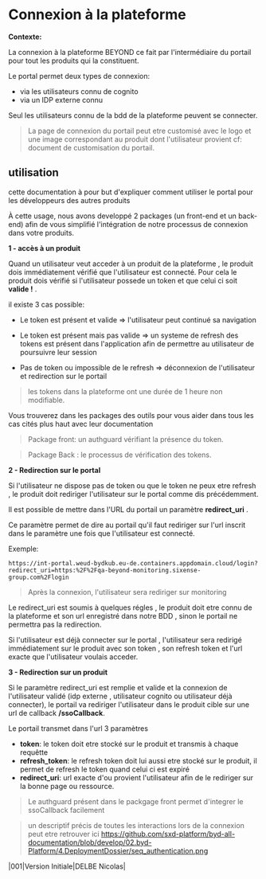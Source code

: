 # Connexion à la plateforme

**Contexte:**

La connexion à la plateforme BEYOND ce fait par l'intermédiaire du portail pour tout les produits qui la constituent.

Le portal permet deux types de connexion:
- via les utilisateurs connu de cognito
- via un IDP externe connu


Seul les utilisateurs connu de la bdd de la plateforme peuvent se connecter.

> La page de connexion du portail peut etre customisé avec le logo et une image correspondant au produit dont l'utilisateur provient cf: document de customisation du portail.

## utilisation

cette documentation à pour but d'expliquer comment utiliser le portal pour les développeurs des autres produits

À cette usage, nous avons developpé 2 packages (un front-end et un back-end) afin de vous simplifié l'intégration de notre processus de connexion dans votre produits.

**1 - accès à un produit**

Quand un utilisateur veut acceder à un produit de la plateforme , le produit dois immédiatement vérifié que l'utilisateur est connecté. Pour cela le produit dois vérifié si l'utilisateur possede un token et que celui ci soit **valide !** .

il existe 3 cas possible:

- Le token est présent et valide =>  l'utilisateur peut continué sa navigation

- Le token est présent mais pas valide => un systeme de refresh des tokens est présent dans l'application afin de permettre au utilisateur de poursuivre leur session

- Pas de token ou impossible de le refresh => déconnexion de l'utilisateur et redirection sur le portail

> les tokens dans la plateforme ont une durée de 1 heure non modifiable.


Vous trouverez dans les packages des outils pour vous aider dans tous les cas cités plus haut avec leur documentation

>Package front: un authguard vérifiant la présence du token.

>Package Back : le processus de vérification des tokens.

**2 - Redirection sur le portal**

Si l'utilisateur ne dispose pas de token ou que le token ne peux etre refresh , le produit doit rediriger l'utilisateur sur le portal comme dis précédemment.

Il est possible de mettre dans l'URL du portail un paramètre **redirect_uri** .

Ce paramètre permet de dire au portail qu'il faut rediriger sur l'url inscrit dans le paramètre une fois que l'utilisateur est connecté.

Exemple:

    https://int-portal.weud-bydkub.eu-de.containers.appdomain.cloud/login?redirect_uri=https:%2F%2Fqa-beyond-monitoring.sixense-group.com%2Flogin

> Après la connexion, l'utilisateur sera rediriger sur monitoring

Le redirect_uri est soumis à quelques régles , le produit doit etre connu de la plateforme et son url enregistré dans notre BDD , sinon le portail ne permettra pas la redirection.

Si l'utilisateur est déjà connecter sur le portal , l'utilisateur sera redirigé immédiatement sur le produit avec son token , son refresh token et l'url exacte que l'utilisateur voulais acceder.

**3 - Redirection sur un produit**

Si le paramètre redirect_uri est remplie et valide et la connexion de l'utilisateur validé  (idp externe , utilisateur cognito ou utilisateur déjà connecter), le portail va rediriger l'utilisateur dans le produit cible sur une url de callback **/ssoCallback**.

Le portail transmet dans l'url 3 paramètres

- **token**: le token doit etre stocké sur le produit et transmis à chaque requêtte
- **refresh_token**: le refresh token doit lui aussi etre stocké sur le produit, il permet de refresh le token quand celui ci est expiré
- **redirect_uri**: url exacte d'ou provient l'utilisateur afin de le rediriger sur la bonne page ou ressource.

> Le authguard présent dans le packgage front permet d'integrer le ssoCallback facilement

> un descriptif précis de toutes les interactions lors de la connexion peut etre retrouver ici
https://github.com/sxd-platform/byd-all-documentation/blob/develop/02.byd-Platform/4.DeploymentDossier/seq_authentication.png

|001|Version Initiale|DELBE Nicolas|
